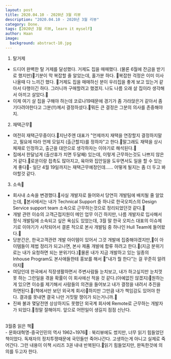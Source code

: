 ```yaml
---
layout: post
title: 2020.04.10 - 2020년 3월 리뷰
description: "2020.04.10 - 2020년 3월 리뷰" 
category: Done.
tags: [2020년 3월 리뷰, learn it myself]
author: Haan
image:
  background: abstract-10.jpg
---
```





1. 탈거제
- 드디어 완벽한 탈 거제를 달성했다. 거제도 집을 매매했다. (물론 6월에 잔금을 받기로 했지만)기분이 막 복잡할 줄 알았는데, 홀가분 하다. 복잡한 걱정은 이미 이사나올때 다 느끼긴 했다. 거제도 집을 매매하신 분이 우리집을 좋게 보고 있는거 같아서 다행이긴 하다. 그러니까 구매할려고 했겠지. 나도 나름 오래 살 집이라 생각해서 아끼고 살았다.
- 이제 여기 살 집을 구해야 하는데 코로나19때문에 경기가 좀 가라앉은거 같아서 좀 기다려야한다고 그분(!!)께서 결정하셨다.뭐든 큰 결정은 그분의 의사를 존중해야지. 

2. 재택근무
- 여전히 재택근무중이다.지난주엔 대표가 "언제까지 재택을 연장할지 결정하지말고, 필요에 따라 언제 모일지 (출근할지)를 정하자"고 한다.말그래도 재택을 상시 체재로 인정하고, 출근을 대안으로 생각하자는 이야기로 해석된다.
- 집에서 한달넘게 (출산휴가 치면 두달째) 있는데, 이렇게 근무하는것도 나쁘지 않은거 같다.로운이랑 접촉도 많아지고, 육아와 집안일을 도우면서도 일을 할 수 있는게 좋다- 일단 4월 19일까지는 재택근무예정인데...... 어떻게 될지는 좀 더 두고 봐야할것 같다.

3. 소속
- 회사내 소속을 변경했다.사실 개발자로 들어와서 당연히 개발팀에 배치될 줄 알았는데, 본사에서는 내가 Technical Support 중 하나로 한국오피스의 Design Service support team 소속으로 근무하는것으로 정리되었던것 같다.
- 개발 관련 이슈의 고객근접지원이 메인 업무 이긴 하지만, 나름 개발자로 입사해서 정식 개발팀에 소속되고 싶은 욕심도 있었는데, 3월 말 한국 오피스 대표의 이슈제기로 이야기가 시작되어서 결론 적으로 본사 개발팀 중 하나인 Hull Team에 들어왔다.
- 당분간은, 한국고객관련 개발 아이템이 있어서 그것 개발에 집중해야겠지만,이 아이템들이 제법 정리가 되고나면, 본사 제품 개발에 합류 하려고 한다.(지금 분위기로는 내가 요청하면 되는 분위기다.)물론 내가 지금 개발하고 있는 일종의 Inhouse Program도 본사애들한테 홍보를 해서 "내가 뭘 한다"는 걸 꾸준히 알려야지
- 여담인데 한국에서 직장생활하면서 주변사람들 눈치보고, 내가 하고싶지만 눈치껏 못 하는 그런일을 겪을 확률이 이 회사에선 적을 것 같다.(아예없진 않겠지)원하는게 있으면 이슈를 제기해서 사람들의 의견을 들어보고 내가 결정을 내려서 추진을 하면된다.(책에서만 보던 외국계 회사)하지만 그만큼 내가 책임감도 있어야 한다. 결과를 못내면 결국 나만 거짓말 쟁이가 되는거니까.
- 진짜 불과 몇달전엔 상상하지도 못했던 외국계 회사에 Remote로 근무하는 개발자가 되었다.정말 잘해야지. 앞으로 어떤일이 생길지 점점 신난다.

<br>
3월중 읽은 책
<br>
- 문화대혁명-중국인민의 역사 1962~1976
: 북리뷰에도 썼지만, 너무 읽기 힘들었던 책이었다. 독재자의 정치투쟁때문에 국민들만 죽어나간다. 고생하는게 아니고 실제로 죽어간다. 그런 내용이 이책 시리즈 3권 내내 반복된다.읽기 힘들었지만, 완독한것에 의의를 두고자 한다.
